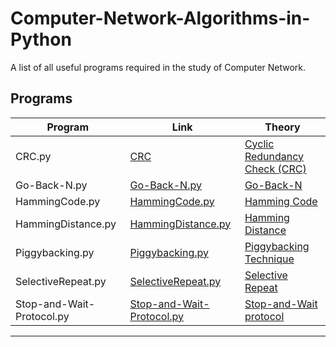 # Computer-Network-Algorithms-in-Python
A list of all useful programs required in the study of Computer Network.

## Programs

| Program                        | Link                                                                                       | Theory                                                                                                                         |
| ------------------------------ | ------------------------------------------------------------------------------------------ | ------------------------------------------------------------------------------------------------------------------------------- |
| CRC.py                         | [CRC](https://github.com/Adrija-G/Computer-Network-Algorithms-in-Python/blob/main/CRC.py) | [Cyclic Redundancy Check (CRC)](https://en.wikipedia.org/wiki/Computation_of_cyclic_redundancy_checks)                        |
| Go-Back-N.py                   | [Go-Back-N.py](https://github.com/Adrija-G/Computer-Network-Algorithms-in-Python/blob/main/Go-Back-N.py)                     | [Go-Back-N](https://en.wikipedia.org/wiki/Go-Back-N_ARQ)                                                                      |
| HammingCode.py                 | [HammingCode.py](https://github.com/Adrija-G/Computer-Network-Algorithms-in-Python/blob/main/HammingCode.py)               | [Hamming Code](https://en.wikipedia.org/wiki/Hamming_code#General_algorithm)                                                |
| HammingDistance.py            | [HammingDistance.py](https://github.com/Adrija-G/Computer-Network-Algorithms-in-Python/blob/main/HammingDistance.py)       | [Hamming Distance](https://en.wikipedia.org/wiki/Hamming_distance#Error_detection_and_error_correction)                    |
| Piggybacking.py                | [Piggybacking.py](https://github.com/Adrija-G/Computer-Network-Algorithms-in-Python/blob/main/Piggybacking.py)             | [Piggybacking Technique](https://en.wikipedia.org/wiki/Piggybacking_(data_transmission)#Working_principle)                  |
| SelectiveRepeat.py             | [SelectiveRepeat.py](https://github.com/Adrija-G/Computer-Network-Algorithms-in-Python/blob/main/SelectiveRepeat.py)       | [Selective Repeat](https://en.wikipedia.org/wiki/Selective_Repeat_ARQ#Concept)                                                |
| Stop-and-Wait-Protocol.py      | [Stop-and-Wait-Protocol.py](https://github.com/Adrija-G/Computer-Network-Algorithms-in-Python/blob/main/Stop-and-Wait-Protocol.py) | [Stop-and-Wait protocol](https://en.wikipedia.org/wiki/Stop-and-wait_ARQ)                                                   |







________________________________________________________________________________________________________________________
